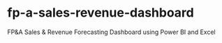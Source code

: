 # fp-a-sales-revenue-dashboard
FP&amp;A Sales &amp; Revenue Forecasting Dashboard using Power BI and Excel
